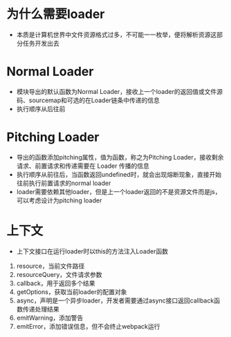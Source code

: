# 为什么需要loader
- 本质是计算机世界中文件资源格式过多，不可能一一枚举，便将解析资源这部分任务开发出去

# Normal Loader
- 模块导出的默认函数为Normal Loader，接收上一个loader的返回值或文件源码、sourcemap和可选的在Loader链条中传递的信息
- 执行顺序从后往前

# Pitching Loader
- 导出的函数添加pitching属性，值为函数，称之为Pitching Loader，接收剩余请求、前置请求和传递需要在 Loader 传播的信息
- 执行顺序从前往后，当函数返回undefined时，就会出现熔断现象，直接开始往前执行前置请求的normal loader
- loader需要依赖其他loader，但是上一个loader返回的不是资源文件而是js，可以考虑设计为pitching loader

# 上下文
- 上下文接口在运行loader时以this的方法注入Loader函数
1. resource，当前文件路径
2. resourceQuery，文件请求参数
3. callback，用于返回多个结果
4. getOptions，获取当前loader的配置对象
5. async，声明是一个异步loader，开发者需要通过async接口返回callback函数传递处理结果
6. emitWarning，添加警告
7. emitError，添加错误信息，但不会终止webpack运行